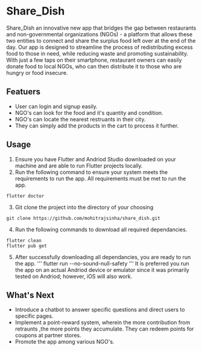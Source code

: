# Share_Dish

Share_Dish an innovative new app that bridges the gap between restaurants and non-governmental organizations (NGOs) - a platform that allows these two entities to connect and share the surplus food left over at the end of the day. Our app is designed to streamline the process of redistributing excess food to those in need, while reducing waste and promoting sustainability. With just a few taps on their smartphone, restaurant owners can easily donate food to local NGOs, who can then distribute it to those who are hungry or food insecure.

## Featuers
- User can login and signup easily.
- NGO's can look for the food and it's quantity and condition.
- NGO's can locate the nearest restruants in their city.
- They can simply add the products in the cart to process it further.

## Usage
1. Ensure you have Flutter and Andriod Studio downloaded on your machine and are able to run Flutter projects locally.
2. Run the following command to ensure your system meets the requirements to run the app. All requirements must be met to run the app.

```
flutter doctor
```
3. Git clone the project into the directory of your choosing
```
git clone https://github.com/mohitrajsinha/share_dish.git
```
4. Run the following commands to download all required dependancies.
```
flutter clean
flutter pub get
```
5. After successfully downloading all dependancies, you are ready to run the app.
'''
flutter run --no-sound-null-safety
'''
It is preferred you run the app on an actual Andriod device or emulator since it was primarily tested on Andriod; however, iOS will also work.

## What's Next
- Introduce a chatbot to answer specific questions and direct users to specific pages.
- Implement a point-reward system, wherein the more contribution from retraunts ,the more points they accumulate. They can redeem points for coupons at partner stores.
- Promote the app among various NGO's.


